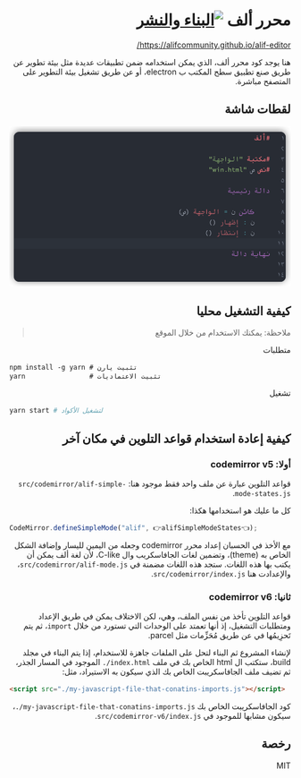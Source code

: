 <div dir=rtl>

# محرر ألف [![البناء والنشر](https://github.com/alifcommunity/alif-editor/actions/workflows/build-and-deploy.yml/badge.svg)](https://github.com/alifcommunity/alif-editor/actions/workflows/build-and-deploy.yml)

https://alifcommunity.github.io/alif-editor/

هنا يوجد كود محرر ألف، الذي يمكن استخدامه ضمن تطبيقات عديدة مثل بيئة تطوير عن طريق صنع تطبيق سطح المكتب ب electron، أو عن طريق تشغيل بيئة التطوير على المتصفح مباشرة.

## لقطات شاشة

<div align=center>

![screenshot](./screenshot.png)

</div>

## كيفية التشغيل محليا

> ملاحظة: يمكنك الاستخدام من خلال الموقع

متطلبات

<div dir=ltr>

```
npm install -g yarn	# تثبيت يارن
yarn                # تثبيت الاعتماديات
```

<div dir=rtl>

تشغيل

<div dir=ltr>

```bash
yarn start # لتشغيل الأكواد
```

<div dir=rtl>

## كيفية إعادة استخدام قواعد التلوين في مكان آخر

### أولا: codemirror v5

قواعد التلوين عبارة عن ملف واحد فقط موجود هنا: <span dir=ltr><code>src/codemirror/alif-simple-mode-states.js</code></span>.

كل ما عليك هو استخدامها هكذا:

  
<div dir=ltr>
  
```js
CodeMirror.defineSimpleMode("alif", 👉alifSimpleModeStates👈);
```
  
</div>

مع الأخذ في الحسبان إعداد محرر codemirror وجعله من اليمين لليسار وإضافة الشكل الخاص به (theme)، وتضمين لغات الجافاسكريب وال C-like، لأن لغة ألف يمكن أن يكتب بها هذه اللغات. ستجد هذه اللغات مضمنة في <span dir=ltr><code>src/codemirror/alif-mode.js</code></span>، والإعدادت هنا <span dir=ltr><code>src/codemirror/index.js</code></span>.

### ثانيا: codemirror v6

قواعد التلوين تأخذ من نفس الملف، وهي، لكن الاختلاف يمكن في طريق الإعداد ومتطلبات التشغيل، إذ أنها تعمتد على الوحدات التي تستورد من خلال <span dir=ltr><code>import</code></span>، ثم يتم تَحزِيمُها في عن طريق مُحَزِّمات مثل parcel.

لإنشاء المشروع ثم البناء لتحل على الملفات جاهزة للاستخدام، إذا يتم البناء في مجلد build، ستكتب ال html الخاص بك في ملف <span dir=ltr><code>./index.html</code></span> الموجود في المسار الجذر، ثم تضيف ملف الجافاسكريبت الخاص بك الذي سيكون به الاستيراد، مثل:

<div dir=ltr>

```html
<script src="./my-javascript-file-that-conatins-imports.js"></script>
```

</div>

كود الجافاسكريبت الخاص بك <span dir=ltr><code>./my-javascript-file-that-conatins-imports.js</code></span>، سيكون مشابها للموجود في <span dir=ltr><code>src/codemirror-v6/index.js</code></span>.

## رخصة

MIT

